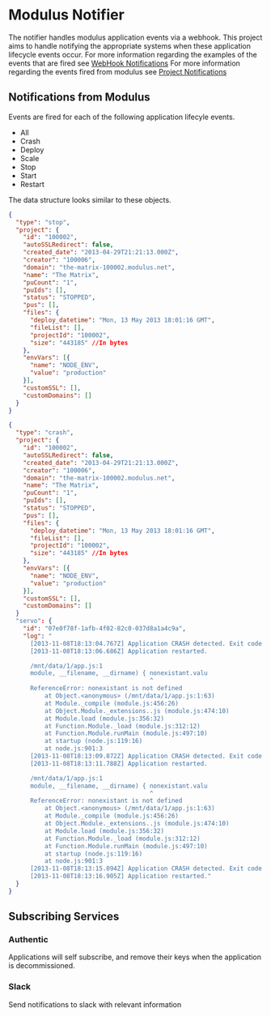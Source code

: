 # Modulus Notifier

The notifier handles modulus application events via a webhook. This project aims to handle notifying the appropriate systems when these application lifecycle events occur.
For more information regarding the examples of the events that are fired see [WebHook Notifications](http://help.modulus.io/customer/portal/articles/1701214webhook-notifications)
For more information regarding the events fired from modulus see [Project Notifications](https://help.modulus.io/customer/en_us/portal/articles/1701205-project-notifications)

## Notifications from Modulus

Events are fired for each of the following application lifecyle events.

* All
* Crash
* Deploy
* Scale
* Stop
* Start
* Restart

The data structure looks similar to these objects.

```json
{
  "type": "stop",
  "project": {
    "id": "100002",
    "autoSSLRedirect": false,
    "created_date": "2013-04-29T21:21:13.000Z",
    "creator": "100006",
    "domain": "the-matrix-100002.modulus.net",
    "name": "The Matrix",
    "puCount": "1",
    "puIds": [],
    "status": "STOPPED",
    "pus": [],
    "files": {
      "deploy_datetime": "Mon, 13 May 2013 18:01:16 GMT",
      "fileList": [],
      "projectId": "100002",
      "size": "443185" //In bytes
    },
    "envVars": [{
      "name": "NODE_ENV",
      "value": "production"
    }],
    "customSSL": [],
    "customDomains": []
  }
}

{
  "type": "crash",
  "project": {
    "id": "100002",
    "autoSSLRedirect": false,
    "created_date": "2013-04-29T21:21:13.000Z",
    "creator": "100006",
    "domain": "the-matrix-100002.modulus.net",
    "name": "The Matrix",
    "puCount": "1",
    "puIds": [],
    "status": "STOPPED",
    "pus": [],
    "files": {
      "deploy_datetime": "Mon, 13 May 2013 18:01:16 GMT",
      "fileList": [],
      "projectId": "100002",
      "size": "443185" //In bytes
    },
    "envVars": [{
      "name": "NODE_ENV",
      "value": "production"
    }],
    "customSSL": [],
    "customDomains": []
  }
  "servo": {
    "id": "07e0f78f-1afb-4f02-82c0-037d8a1a4c9a",
    "log": "
      [2013-11-08T18:13:04.767Z] Application CRASH detected. Exit code 8.
      [2013-11-08T18:13:06.686Z] Application restarted.

      /mnt/data/1/app.js:1
      module, __filename, __dirname) { nonexistant.valu
                                       ^
      ReferenceError: nonexistant is not defined
          at Object.<anonymous> (/mnt/data/1/app.js:1:63)
          at Module._compile (module.js:456:26)
          at Object.Module._extensions..js (module.js:474:10)
          at Module.load (module.js:356:32)
          at Function.Module._load (module.js:312:12)
          at Function.Module.runMain (module.js:497:10)
          at startup (node.js:119:16)
          at node.js:901:3
      [2013-11-08T18:13:09.872Z] Application CRASH detected. Exit code 8.
      [2013-11-08T18:13:11.788Z] Application restarted.

      /mnt/data/1/app.js:1
      module, __filename, __dirname) { nonexistant.valu
                                       ^
      ReferenceError: nonexistant is not defined
          at Object.<anonymous> (/mnt/data/1/app.js:1:63)
          at Module._compile (module.js:456:26)
          at Object.Module._extensions..js (module.js:474:10)
          at Module.load (module.js:356:32)
          at Function.Module._load (module.js:312:12)
          at Function.Module.runMain (module.js:497:10)
          at startup (node.js:119:16)
          at node.js:901:3
      [2013-11-08T18:13:15.094Z] Application CRASH detected. Exit code 8.
      [2013-11-08T18:13:16.905Z] Application restarted."
  }
}
```


## Subscribing Services

### Authentic

Applications will self subscribe, and remove their keys when the application is decommissioned.

### Slack

Send notifications to slack with relevant information





